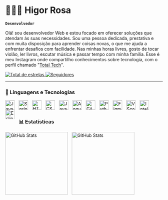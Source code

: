 # 👩🏻‍💻 Higor Rosa

**`Desenvolvedor `**

Olá! sou desenvolvedor Web e estou focado em oferecer soluções que atendam às suas necessidades. Sou uma pessoa dedicada, prestativa e com muita disposição para aprender coisas novas, o que me ajuda a enfrentar desafios com facilidade. Nas minhas horas livres, gosto de tocar violão, ler livros, escutar música e passar tempo com minha família. Esse é meu Instagram onde compartilho conhecimentos sobre tecnologia, com o perfil chamado "[Total Tech](https://www.instagram.com/total__tech__/)".

<p align="left">
        <a href="https://github.com/Higorhrs?tab=repositories">
        <img 
            alt="Total de estrelas" 
            title="Total de estrelas GitHub" 
            src="https://custom-icon-badges.demolab.com/github/stars/Higorhrs?color=55960c&style=for-the-badge&labelColor=488207&logo=star&label=estrelas"
        />
    </a>
    <a href="https://github.com/Higorhrs?tab=followers">
        <img 
            alt="Seguidores" 
            title="Me siga no GitHub" 
            src="https://custom-icon-badges.demolab.com/github/followers/Higorhrs?color=236ad3&labelColor=1155ba&style=for-the-badge&logo=github&label=Seguidores&logoColor=white"
        />
    </a>
</p>

---

### 🤖 Linguagens e Tecnologias



<img 
    align="left" 
    alt="Java"
    title="Java" 
    width="30px" 
    style="padding-right: 10px;" 
    src="https://raw.githubusercontent.com/marwin1991/profile-technology-icons/refs/heads/main/icons/java.png" 
/>
<img 
    align="left" 
    alt="SpringBoot"
    title="SpringBoot" 
    width="30px" 
    style="padding-right: 10px;" 
    src="https://raw.githubusercontent.com/marwin1991/profile-technology-icons/refs/heads/main/icons/spring_boot.png" 
/>
<img 
    align="left" 
    alt="HTML"
    title="HTML" 
    width="30px" 
    style="padding-right: 10px;" 
    src="https://cdn.jsdelivr.net/gh/devicons/devicon@latest/icons/html5/html5-original.svg" 
/>
<img 
    align="left" 
    alt="CSS" 
    title="CSS"
    width="30px" 
    style="padding-right: 10px;" 
    src="https://cdn.jsdelivr.net/gh/devicons/devicon@latest/icons/css3/css3-original.svg" 
/>
<img 
    align="left" 
    alt="JavaScript" 
    title="JavaScript"
    width="30px" 
    style="padding-right: 10px;" 
    src="https://cdn.jsdelivr.net/gh/devicons/devicon@latest/icons/javascript/javascript-original.svg" 
/>
<img 
    align="left" 
    alt="Angular" 
    title="Angular"
    width="30px" 
    style="padding-right: 10px;" 
    src="https://camo.githubusercontent.com/f4482ba65310f8a3ec5ec1c49714decca11fa5665fd648bac9f90d5a9dbc53cc/68747470733a2f2f63646e2e6a7364656c6976722e6e65742f67682f64657669636f6e732f64657669636f6e2f69636f6e732f616e67756c61726a732f616e67756c61726a732d706c61696e2e737667" 
/>

<img 
    align="left" 
    alt="Git" 
    title="Git"
    width="30px" 
    style="padding-right: 10px;" 
    src="https://cdn.jsdelivr.net/gh/devicons/devicon@latest/icons/git/git-original.svg" 
/>
<img 
    align="left" 
    alt="Python" 
    title="Python"
    width="30px" 
    style="padding-right: 10px;" 
    src="https://cdn.jsdelivr.net/gh/devicons/devicon@latest/icons/python/python-original.svg" 
/>
<img 
    align="left" 
    alt="Figma" 
    title="Figma"
    width="30px" 
    style="padding-right: 10px;" 
    src="https://raw.githubusercontent.com/marwin1991/profile-technology-icons/refs/heads/main/icons/figma.png" 
/>
<img 
    align="left" 
    alt="VScode" 
    title="VScode"
    width="30px" 
    style="padding-right: 10px;" 
    src="https://raw.githubusercontent.com/marwin1991/profile-technology-icons/refs/heads/main/icons/visual_studio_code.png" 
/>
<img 
    align="left" 
    alt="Intellij" 
    title="intellij"
    width="30px" 
    style="padding-right: 10px;" 
    src="https://raw.githubusercontent.com/marwin1991/profile-technology-icons/refs/heads/main/icons/intellij.png" 
/>
<img 
    align="left" 
    alt="Eclipse" 
    title="Eclipse"
    width="30px" 
    style="padding-right: 10px;" 
    src="https://raw.githubusercontent.com/marwin1991/profile-technology-icons/refs/heads/main/icons/eclipse.png" 
/>
<br/>
<br/>

### 📊 Estatísticas

<p>
  <img 
    align="left" 
    alt="GitHub Stats" 
    height="200" 
    style="padding-right: 10px;" 
    src="https://github-readme-stats.vercel.app/api?username=Higorhrs&show_icons=true&theme=tokyonight&include_all_commits=true&locale=pt-br" 
          
  </p>



<img 
      align="left" 
      alt="GitHub Stats" 
      height="200" 
      src="https://github-readme-stats.vercel.app/api/top-langs/?username=Higorhrs&theme=tokyonight&layout=compact&custom_title=Tecnologias&langs_count=9" 
  />

</p>
